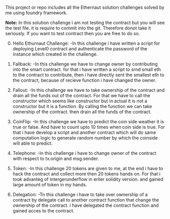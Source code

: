 This project or repo includes all the Ethernaut solution challenges solved by me using foundry framework.

**Note:** In this solution challenge i am not testing the contract but you will see the test file. it is require to commit into the git. Therefore donot take it seriously. If you want to test contract then you are free to do so.


0. Hello Ethurnaut Challenge:
-In this challenge i have written a script for deploying Level0 contract and authenticate the password of the instance which created in the challenge.

1. Fallback:
-In this challenge we have to change owner by contributing into the smart contract. for that i have written a script to srnd small eth to the contract to contribute, then i have directly sent the smallest eth to the contract, because of recieve function i have changed the owner.

2. Fallout:
-In this challenge we have to take ownership of the contract and drain  all the funds out of the contract. For that we have to call the constructor which seems like constructor but in actual it is not a constructor but it is a function. By calling the function we can take ownership of the contract. then drain all the funds of the contract.

3. CoinFlip:
-In this challenge we have to predict the coin side weather it is true or false. And have to count upto 10 times when coin side is true. For that i have develop a script and another contract which will do same computation logic to generate random number by which the coinside will able to predict.

4. Telephone:
-In this challenge i have to change owner of the contract with respect to tx.origin and msg.sender.

5. Token:
-In this challenge 20 tokens are given to me, at the end i have to hack the contract and collect more then 20 tokens hands on. For that i took advanteg of intergerunderflow in erlier solidity version. and gained large amount of token in my hands.

6. Delegation:
-Tn this challenge i have to take over ownership of a contract by delegate call to another contract function that change the ownership of the contract. i have delegated the contract function and gained acces to the contract.